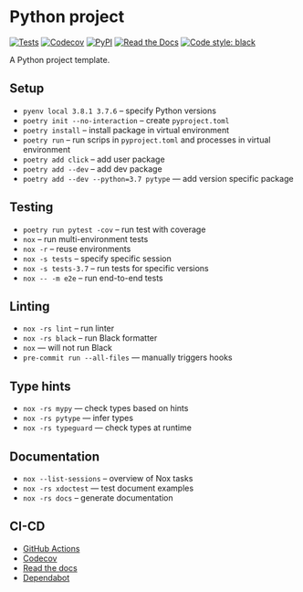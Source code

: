 # Python project

[![Tests](https://github.com/pscosta5/python-project/workflows/Tests/badge.svg)](https://github.com/pscosta5/python-project/actions?workflow=Tests)
[![Codecov](https://codecov.io/gh/pscosta5/python-project/branch/master/graph/badge.svg)](https://codecov.io/gh/pscosta5/python-project)
[![PyPI](https://img.shields.io/pypi/v/python-project.svg)](https://pypi.org/project/hypermodern-python/)
[![Read the Docs](https://readthedocs.org/projects/hypermodern-python/badge/)](https://hypermodern-python.readthedocs.io/)
[![Code style: black](https://img.shields.io/badge/code%20style-black-000000.svg)](https://github.com/psf/black)

A Python project template.

## Setup

- `pyenv local 3.8.1 3.7.6` – specify Python versions
- `poetry init --no-interaction` – create `pyproject.toml`
- `poetry install` – install package in virtual environment
- `poetry run` – run scrips in `pyproject.toml` and processes in virtual environment
- `poetry add click` – add user package
- `poetry add --dev` – add dev package
- `poetry add --dev --python=3.7 pytype` — add version specific package

## Testing

- `poetry run pytest -cov` – run test with coverage
- `nox` – run multi-environment tests
- `nox -r` – reuse environments
- `nox -s tests` – specify specific session
- `nox -s tests-3.7` – run tests for specific versions
- `nox -- -m e2e` – run end-to-end tests

## Linting

- `nox -rs lint` – run linter
- `nox -rs black` – run Black formatter
- `nox` — will not run Black
- `pre-commit run --all-files` — manually triggers hooks

## Type hints

- `nox -rs mypy` — check types based on hints
- `nox -rs pytype` — infer types
- `nox -rs typeguard` — check types at runtime

## Documentation

- `nox --list-sessions` – overview of Nox tasks
- `nox -rs xdoctest` — test document examples
- `nox -rs docs` – generate documentation

## CI-CD

- [GitHub Actions](https://github.com/features/actions)
- [Codecov](https://codecov.io/)
- [Read the docs](https://docs.readthedocs.io/)
- [Dependabot](https://dependabot.com/)
